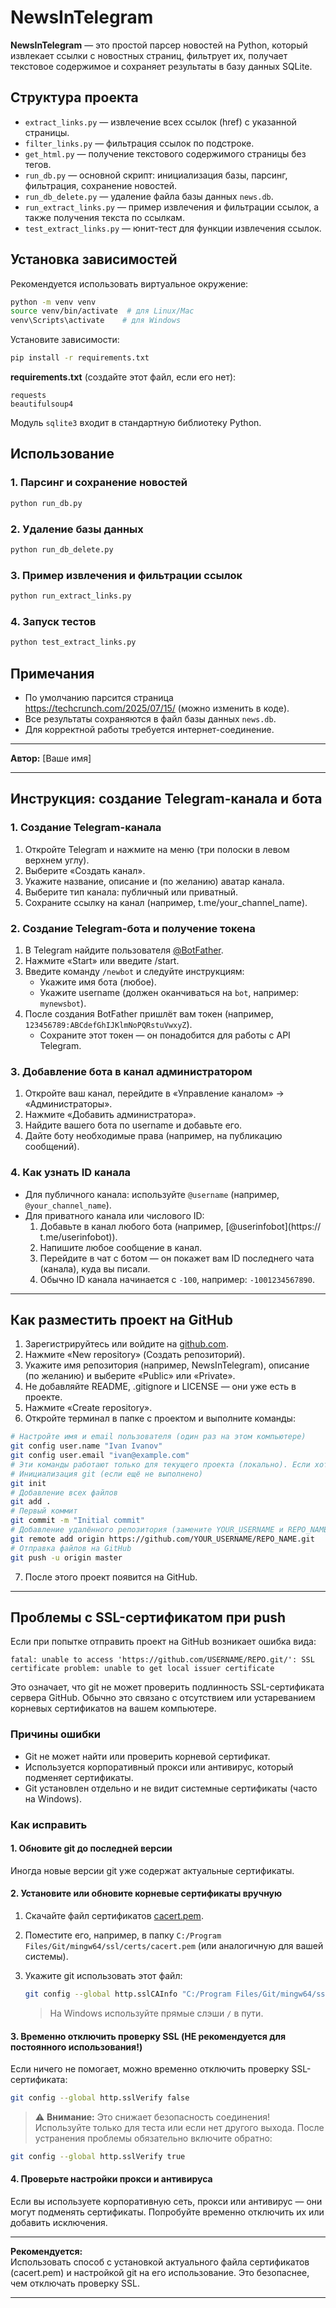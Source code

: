# NewsInTelegram

**NewsInTelegram** — это простой парсер новостей на Python, который извлекает ссылки с новостных страниц, фильтрует их, получает текстовое содержимое и сохраняет результаты в базу данных SQLite.

## Структура проекта

- `extract_links.py` — извлечение всех ссылок (href) с указанной страницы.
- `filter_links.py` — фильтрация ссылок по подстроке.
- `get_html.py` — получение текстового содержимого страницы без тегов.
- `run_db.py` — основной скрипт: инициализация базы, парсинг, фильтрация, сохранение новостей.
- `run_db_delete.py` — удаление файла базы данных `news.db`.
- `run_extract_links.py` — пример извлечения и фильтрации ссылок, а также получения текста по ссылкам.
- `test_extract_links.py` — юнит-тест для функции извлечения ссылок.

## Установка зависимостей

Рекомендуется использовать виртуальное окружение:

```bash
python -m venv venv
source venv/bin/activate  # для Linux/Mac
venv\Scripts\activate    # для Windows
```

Установите зависимости:

```bash
pip install -r requirements.txt
```

**requirements.txt** (создайте этот файл, если его нет):
```
requests
beautifulsoup4
```

Модуль `sqlite3` входит в стандартную библиотеку Python.

## Использование

### 1. Парсинг и сохранение новостей

```bash
python run_db.py
```

### 2. Удаление базы данных

```bash
python run_db_delete.py
```

### 3. Пример извлечения и фильтрации ссылок

```bash
python run_extract_links.py
```

### 4. Запуск тестов

```bash
python test_extract_links.py
```

## Примечания
- По умолчанию парсится страница https://techcrunch.com/2025/07/15/ (можно изменить в коде).
- Все результаты сохраняются в файл базы данных `news.db`.
- Для корректной работы требуется интернет-соединение.

---

**Автор:** [Ваше имя]

---

## Инструкция: создание Telegram-канала и бота

### 1. Создание Telegram-канала
1. Откройте Telegram и нажмите на меню (три полоски в левом верхнем углу).
2. Выберите «Создать канал».
3. Укажите название, описание и (по желанию) аватар канала.
4. Выберите тип канала: публичный или приватный.
5. Сохраните ссылку на канал (например, t.me/your_channel_name).

### 2. Создание Telegram-бота и получение токена
1. В Telegram найдите пользователя [@BotFather](https://t.me/BotFather).
2. Нажмите «Start» или введите /start.
3. Введите команду `/newbot` и следуйте инструкциям:
   - Укажите имя бота (любое).
   - Укажите username (должен оканчиваться на `bot`, например: `mynewsbot`).
4. После создания BotFather пришлёт вам токен (например, `123456789:ABCdefGhIJKlmNoPQRstuVwxyZ`).
   - Сохраните этот токен — он понадобится для работы с API Telegram.

### 3. Добавление бота в канал администратором
1. Откройте ваш канал, перейдите в «Управление каналом» → «Администраторы».
2. Нажмите «Добавить администратора».
3. Найдите вашего бота по username и добавьте его.
4. Дайте боту необходимые права (например, на публикацию сообщений).

### 4. Как узнать ID канала
- Для публичного канала: используйте `@username` (например, `@your_channel_name`).
- Для приватного канала или числового ID:
  1. Добавьте в канал любого бота (например, [@userinfobot](https://
t.me/userinfobot)).
  2. Напишите любое сообщение в канал.
  3. Перейдите в чат с ботом — он покажет вам ID последнего чата (канала), куда вы писали.
  4. Обычно ID канала начинается с `-100`, например: `-1001234567890`.

---

## Как разместить проект на GitHub

1. Зарегистрируйтесь или войдите на [github.com](https://github.com/).
2. Нажмите «New repository» (Создать репозиторий).
3. Укажите имя репозитория (например, NewsInTelegram), описание (по желанию) и выберите «Public» или «Private».
4. Не добавляйте README, .gitignore и LICENSE — они уже есть в проекте.
5. Нажмите «Create repository».
6. Откройте терминал в папке с проектом и выполните команды:

```bash
# Настройте имя и email пользователя (один раз на этом компьютере)
git config user.name "Ivan Ivanov"
git config user.email "ivan@example.com"
# Эти команды работают только для текущего проекта (локально). Если хотите задать для всех проектов — добавьте флаг --global.
# Инициализация git (если ещё не выполнено)
git init
# Добавление всех файлов
git add .
# Первый коммит
git commit -m "Initial commit"
# Добавление удалённого репозитория (замените YOUR_USERNAME и REPO_NAME)
git remote add origin https://github.com/YOUR_USERNAME/REPO_NAME.git
# Отправка файлов на GitHub
git push -u origin master
```

7. После этого проект появится на GitHub.

---

## Проблемы с SSL-сертификатом при push

Если при попытке отправить проект на GitHub возникает ошибка вида:

```
fatal: unable to access 'https://github.com/USERNAME/REPO.git/': SSL certificate problem: unable to get local issuer certificate
```

Это означает, что git не может проверить подлинность SSL-сертификата сервера GitHub. Обычно это связано с отсутствием или устареванием корневых сертификатов на вашем компьютере.

### Причины ошибки

- Git не может найти или проверить корневой сертификат.
- Используется корпоративный прокси или антивирус, который подменяет сертификаты.
- Git установлен отдельно и не видит системные сертификаты (часто на Windows).

### Как исправить

#### 1. Обновите git до последней версии

Иногда новые версии git уже содержат актуальные сертификаты.

#### 2. Установите или обновите корневые сертификаты вручную

1. Скачайте файл сертификатов [cacert.pem](https://curl.se/ca/cacert.pem).
2. Поместите его, например, в папку `C:/Program Files/Git/mingw64/ssl/certs/cacert.pem` (или аналогичную для вашей системы).
3. Укажите git использовать этот файл:

   ```bash
   git config --global http.sslCAInfo "C:/Program Files/Git/mingw64/ssl/certs/cacert.pem"
   ```

   > На Windows используйте прямые слэши `/` в пути.

#### 3. Временно отключить проверку SSL (НЕ рекомендуется для постоянного использования!)

Если ничего не помогает, можно временно отключить проверку SSL-сертификата:

```bash
git config --global http.sslVerify false
```

> ⚠️ **Внимание:** Это снижает безопасность соединения! Используйте только для теста или если нет другого выхода. После устранения проблемы обязательно включите обратно:

```bash
git config --global http.sslVerify true
```

#### 4. Проверьте настройки прокси и антивируса

Если вы используете корпоративную сеть, прокси или антивирус — они могут подменять сертификаты. Попробуйте временно отключить их или добавить исключения.

---

**Рекомендуется:**  
Использовать способ с установкой актуального файла сертификатов (cacert.pem) и настройкой git на его использование. Это безопаснее, чем отключать проверку SSL.

--- 